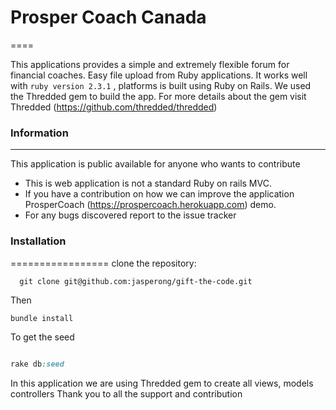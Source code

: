 # Prosper Coach Canada
====

This applications provides a simple and extremely flexible forum for financial coaches. Easy file upload from Ruby applications. It works well with ```ruby version 2.3.1``` , platforms is built using Ruby on Rails. We used the Thredded gem to build the app. For more details about the gem visit Thredded (https://github.com/thredded/thredded)

### Information
-------------------
This application is public available for anyone who wants to contribute
  * This is web application is not a standard Ruby on rails MVC.
  * If you have a contribution on how we can improve the application ProsperCoach (https://prospercoach.herokuapp.com) demo.
  * For any bugs discovered report to the issue tracker

### Installation
=================
clone the repository:
  ```git
    git clone git@github.com:jasperong/gift-the-code.git
  ```

Then

```ruby
bundle install

```

To get the seed

```ruby

rake db:seed

```
In this application we are using Thredded gem to create all views, models controllers
Thank you to all the support and contribution
